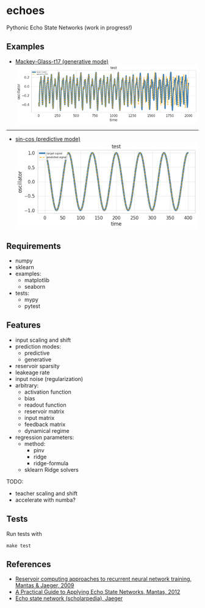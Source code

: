 # echoes
Pythonic Echo State Networks (work in progress!)

## Examples
 - [Mackey-Glass-t17 (generative mode)](https://github.com/fabridamicelli/echoes/blob/master/examples/MackeyGlass-t17.ipynb)
![Alt Text](https://github.com/fabridamicelli/echoes/blob/master/examples/mackeyglasst17.png)

---
 - [sin-cos (predictive mode)](https://github.com/fabridamicelli/echoes/blob/master/examples/sin-cos.ipynb)
![Alt Text](https://github.com/fabridamicelli/echoes/blob/master/examples/sin-cos.png)

## Requirements
   - numpy
   - sklearn
   - examples:
     - matplotlib
     - seaborn
   - tests:
     - mypy
     - pytest 

## Features
 - input scaling and shift
 - prediction modes: 
   - predictive
   - generative
 - reservoir sparsity
 - leakeage rate
 - input noise (regularization)
 - arbitrary:
   - activation function
   - bias 
   - readout function
   - reservoir matrix
   - input matrix
   - feedback matrix
   - dynamical regime
 - regression parameters:
   - method: 
     - pinv
     - ridge 
     - ridge-formula
   - sklearn Ridge solvers

TODO:
 - teacher scaling and shift
 - accelerate with numba?


## Tests 
Run tests with 
```
make test
```

## References
  - [Reservoir computing approaches to recurrent neural network training, Mantas & Jaeger, 2009](https://www.sciencedirect.com/science/article/pii/S1574013709000173)
  - [A Practical Guide to Applying Echo State Networks, Mantas, 2012](https://link.springer.com/chapter/10.1007/978-3-642-35289-8_36)
  - [Echo state network (scholarpedia), Jaeger](http://www.scholarpedia.org/article/Echo_state_network)
